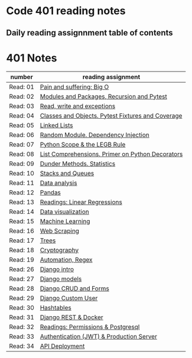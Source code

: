 # Code 401 reading notes

## Daily reading assignnment table of contents

# 401 Notes 

number| reading assignment
---- | ----
Read: 01 | [Pain and suffering; Big O]()
Read: 02 | [Modules and Packages, Recursion and Pytest ]()
Read: 03 | [Read, write and exceptions]()
Read: 04 | [Classes and Objects. Pytest Fixtures and Coverage](https://github.com/sydoruk89/reading-notes/blob/master/401-notes/class-04.md)
Read: 05 | [Linked Lists](https://github.com/sydoruk89/reading-notes/blob/master/401-notes/class-05.md)
Read: 06 | [Random Module. Dependency Injection](https://github.com/sydoruk89/reading-notes/blob/master/401-notes/class-06.md)
Read: 07 | [Python Scope & the LEGB Rule](https://github.com/sydoruk89/reading-notes/blob/master/401-notes/class-07.md)
Read: 08 | [List Comprehensions. Primer on Python Decorators](https://github.com/sydoruk89/reading-notes/blob/master/401-notes/class-08.md)
Read: 09 | [Dunder Methods. Statistics](https://github.com/sydoruk89/reading-notes/blob/master/401-notes/class-09.md)
Read: 10 | [Stacks and Queues](https://github.com/sydoruk89/reading-notes/blob/master/401-notes/class-10.md)
Read: 11 | [Data analysis](https://github.com/sydoruk89/reading-notes/blob/master/401-notes/class-11.md)
Read: 12 | [Pandas](https://github.com/sydoruk89/reading-notes/blob/master/401-notes/class-12.md)
Read: 13 | [Readings: Linear Regressions](https://github.com/sydoruk89/reading-notes/blob/master/401-notes/class-13.md)
Read: 14 | [Data visualization](https://github.com/sydoruk89/reading-notes/blob/master/401-notes/class-14.md)
Read: 15 | [Machine Learning](https://github.com/sydoruk89/reading-notes/blob/master/401-notes/class-15.md)
Read: 16 | [Web Scraping](https://github.com/sydoruk89/reading-notes/blob/master/401-notes/class-16.md)
Read: 17 | [Trees](https://github.com/sydoruk89/reading-notes/blob/master/401-notes/class-17.md)
Read: 18 | [Cryptography](https://github.com/sydoruk89/reading-notes/blob/master/401-notes/class-18.md)
Read: 19 | [Automation, Regex](https://github.com/sydoruk89/reading-notes/blob/master/401-notes/class-19.md)
Read: 26 | [Django intro](https://github.com/sydoruk89/reading-notes/blob/master/401-notes/class-26.md)
Read: 27 | [Django models](https://github.com/sydoruk89/reading-notes/blob/master/401-notes/class-27.md)
Read: 28 | [Django CRUD and Forms](https://github.com/sydoruk89/reading-notes/blob/master/401-notes/class-28.md)
Read: 29 | [Django Custom User](https://github.com/sydoruk89/reading-notes/blob/master/401-notes/class-29.md)
Read: 30 | [Hashtables](https://github.com/sydoruk89/reading-notes/blob/master/401-notes/class-30.md)
Read: 31 | [Django REST & Docker](https://github.com/sydoruk89/reading-notes/blob/master/401-notes/class-31.md)
Read: 32 | [Readings: Permissions & Postgresql](https://github.com/sydoruk89/reading-notes/blob/master/401-notes/class-32.md)
Read: 33 | [Authentication (JWT) & Production Server](https://github.com/sydoruk89/reading-notes/blob/master/401-notes/class-33.md)
Read: 34 | [API Deployment](https://github.com/sydoruk89/reading-notes/blob/master/401-notes/class-34.md)
